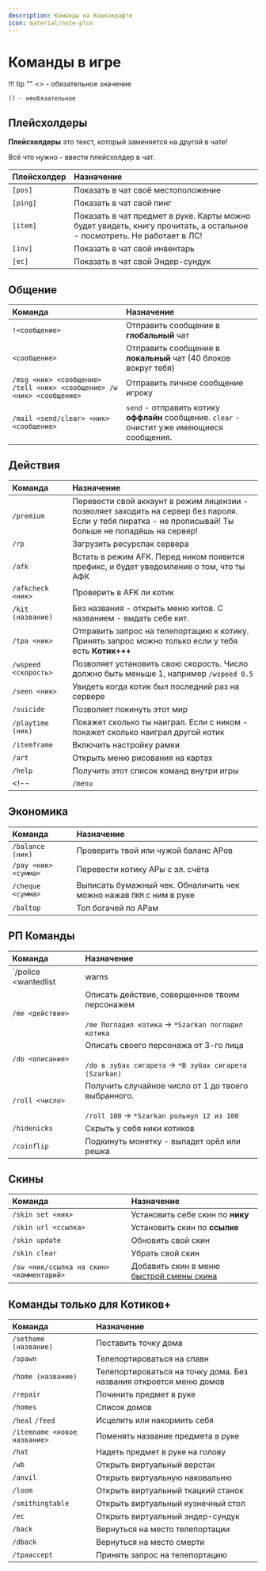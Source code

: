 ```yaml
---
description: Команды на Кошкокрафте
icon: material/note-plus
---
```


# Команды в игре

!!! tip ""
    <> - обязательное значение

    () - необязательное

## **Плейсхолдеры**

**Плейсхолдеры** это текст, который заменяется на другой в чате!

Всё что нужно - ввести плейсхолдер в чат.

| Плейсхолдер | Назначение |
| :---------- | :--------- |
|`[pos]`|Показать в чат своё местоположение|
|`[ping]`|Показать в чат свой пинг|
|`[item]`|Показать в чат предмет в руке. Карты можно будет увидеть, книгу прочитать, а остальное - посмотреть. Не работает в ЛС!|
|`[inv]`|Показать в чат свой инвентарь|
|`[ec]`|Показать в чат свой Эндер-сундук|

## Общение

| Команда | Назначение |
| :------ | :--------- |
|`!<сообщение>` | Отправить сообщение в **глобальный** чат|
|`<сообщение>`|Отправить сообщение в **локальный** чат (40 блоков вокруг тебя)|
|`/msg <ник> <сообщение> /tell <ник> <сообщение> /w <ник> <сообщение>`|Отправить личное сообщение игроку|
|`/mail <send/clear> <ник> <сообщение>`|`send` - отправить котику **оффлайн** сообщение. `clear` - очистит уже имеющиеся сообщения.|

## Действия

| Команда | Назначение |
| :------ | :--------- |
|`/premium`|Перевести свой аккаунт в режим лицензии - позволяет заходить на сервер без пароля. <br><span class="red bold">Если у тебя пиратка - не прописывай! Ты больше не попадёшь на сервер!</span>|
|`/rp`|Загрузить ресурспак сервера|
|`/afk`|Встать в режим AFK. Перед ником появится префикс, и будет уведомление о том, что ты АФК|
|`/afkcheck <ник>`|Проверить в AFK ли котик|
|`/kit (название)`|Без названия - открыть меню китов. С названием - выдать себе кит.|
|`/tpa <ник>`|Отправить запрос на телепортацию к котику. Принять запрос можно только если у тебя есть **Котик+++**|
|`/wspeed <скорость>`|Позволяет установить свою скорость. Число должно быть меньше 1, например `/wspeed 0.5`|
|`/seen <ник>`|Увидеть когда котик был последний раз на сервере|
|`/suicide`|Позволяет покинуть этот мир|
|`/playtime (ник)`|Покажет сколько ты наиграл. Если с ником - покажет сколько наиграл другой котик|
|`/itemframe`|Включить настройку рамки|
|`/art`|Открыть меню рисования на картах|
|`/help`|Получить этот список команд внутри игры|
<!-- |`/menu`|Твоё личное меню котика, в нём есть:<br>- Твоя статистика<br>- Твой баланс<br>- Информация по твоему донатику<br>- Твои персональные настройки<br>- Информация по твоему клану | -->

## Экономика

| Команда | Назначение |
| :------ | :--------- |
|`/balance (ник)`|Проверить твой или чужой баланс АРов|
|`/pay <ник> <сумма>`|Перевести котику АРы с эл. счёта|
|`/cheque <сумма>`|Выписать бумажный чек. Обналичить чек можно нажав `ПКМ` с ним в руке|
|`/baltop`|Топ богачей по АРам|

## РП Команды

| Команда | Назначение |
| :------ | :--------- |
|`/police <wantedlist|warns|list|jaillist>`|Узнать список разыскиваемых, список выговоров, список Офицеров КСБ или список осужденных!|
|`/me <действие>`|Описать действие, совершенное твоим персонажем<br><br>`/me Погладил котика` -> `*Szarkan погладил котика`|
|`/do <описание>`|Описать своего персонажа от 3-го лица<br><br>`/do в зубах сигарета` -> `*В зубах сигарета (Szarkan)`|
|`/roll <число>`|Получить случайное число от 1 до твоего выбранного.<br><br>`/roll 100` -> `*Szarkan рольнул 12 из 100`|
|`/hidenicks`|Скрыть у себя ники котиков|
|`/coinflip`|Подкинуть монетку - выпадет орёл или решка|

## Скины

| Команда | Назначение |
| :------ | :--------- |
|`/skin set <ник>`|Установить себе скин по **нику**|
|`/skin url <ссылка>`|Установить скин по **ссылке**|
|`/skin update`|Обновить свой скин|
|`/skin clear`|Убрать свой скин|
|`/sw <ник/ссылка на скин> <комментарий>`|Добавить скин в меню [быстрой смены скина](../unique/qol.md)|

## **Команды только для** <span class="neon">Котиков+</span>

| Команда | Назначение |
| :------ | :--------- |
|`/sethome (название)`|Поставить точку дома|
|`/spawn`|Телепортироваться на спавн|
|`/home (название)`|Телепортироваться на точку дома. Без названия откроется меню домов|
|`/repair`|Починить предмет в руке|
|`/homes`|Список домов|
|`/heal` `/feed`|Исцелить или накормить себя|
|`/itemname <новое название>`|Поменять название предмета в руке|
|`/hat`|Надеть предмет в руке на голову|
|`/wb`|Открыть виртуальный верстак|
|`/anvil`|Открыть виртуальную наковальню|
|`/loom`|Открыть виртуальный ткацкий станок|
|`/smithingtable`|Открыть виртуальный кузнечный стол|
|`/ec`|Открыть виртуальный эндер-сундук|
|`/back`|Вернуться на место телепортации|
|`/dback`|Вернуться на место смерти|
|`/tpaaccept`|Принять запрос на телепортацию|
